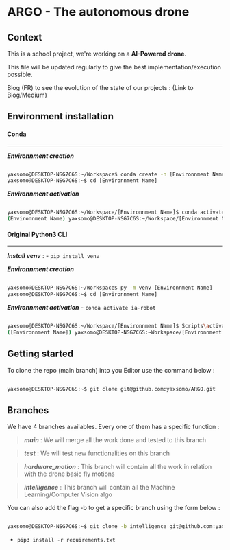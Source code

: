 # ARGO - The autonomous drone


## Context 

This is a school project, we're working on a **AI-Powered drone**.

This file will be updated regularly to give the best implementation/execution possible.

Blog (FR) to see the evolution of the state of our projects : (Link to Blog/Medium)

## Environment installation

#### Conda
***
***Environnment creation*** 

```bash

yaxsomo@DESKTOP-NSG7C6S:~/Workspace$ conda create -n [Environnment Name] python=[Python Version : Ex. 3.9]
yaxsomo@DESKTOP-NSG7C6S:~$ cd [Environnment Name]

```

***Environnment activation*** 

```bash

yaxsomo@DESKTOP-NSG7C6S:~/Workspace/[Environnment Name]$ conda activate [Environnment Name]
(Environnment Name) yaxsomo@DESKTOP-NSG7C6S:~/Workspace/[Environnment Name]$

```


#### Original Python3 CLI
***
***Install venv*** : - `pip install venv`

***Environnment creation*** 

```bash

yaxsomo@DESKTOP-NSG7C6S:~/Workspace$ py -m venv [Environnment Name]
yaxsomo@DESKTOP-NSG7C6S:~$ cd [Environnment Name]

```

***Environnment activation*** - `conda activate ia-robot`

```bash

yaxsomo@DESKTOP-NSG7C6S:~/Workspace/[Environnment Name]$ Scripts\activate
([Environnment Name]) yaxsomo@DESKTOP-NSG7C6S:~Workspace/[Environnment Name]$ 


```


## Getting started

To clone the repo (main branch) into you Editor use the command below :

```bash

yaxsomo@DESKTOP-NSG7C6S:~$ git clone git@github.com:yaxsomo/ARGO.git

```

## Branches

We have 4 branches availables. Every one of them has a specific function :

> ***main*** : We will merge all the work done and tested to this branch

> ***test*** : We will test new functionalities on this branch

> ***hardware_motion*** : This branch will contain all the work in relation with the drone basic fly motions

> ***intelligence*** : This branch will contain all the Machine Learning/Computer Vision algo

You can also add the flag -b to get a specific branch using the form below :

```bash

yaxsomo@DESKTOP-NSG7C6S:~$ git clone -b intelligence git@github.com:yaxsomo/ARGO.git

```




- `pip3 install -r requirements.txt`


